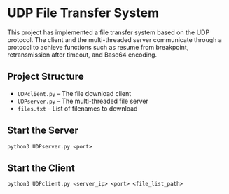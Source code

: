 
# UDP File Transfer System

This project has implemented a file transfer system based on the UDP protocol. The client and the multi-threaded server communicate through a protocol to achieve functions such as resume from breakpoint, retransmission after timeout, and Base64 encoding.

## Project Structure

- `UDPclient.py` – The file download client
- `UDPserver.py` – The multi-threaded file server
- `files.txt` – List of filenames to download

## Start the Server
```
python3 UDPserver.py <port>
```

## Start the Client
```
python3 UDPclient.py <server_ip> <port> <file_list_path>
```
